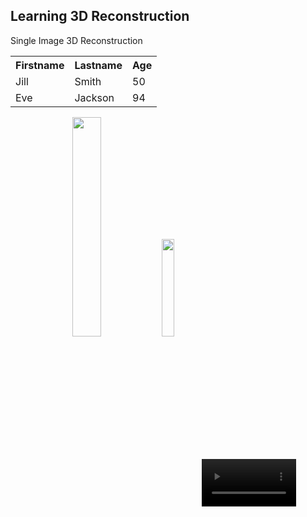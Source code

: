 <h2> Learning 3D Reconstruction </h2>

<div class="centered">
Single Image 3D Reconstruction

 <table style="width:50%">
  <tr>
    <th>Firstname</th>
    <th>Lastname</th>
    <th>Age</th>
  </tr>
  <tr>
    <td>Jill</td>
    <td>Smith</td>
    <td>50</td>
  </tr>
  <tr>
    <td>Eve</td>
    <td>Jackson</td>
    <td>94</td>
  </tr>
</table> 

<div style="margin-top: 2ex; text-align: center; width: 100%;">
<img src="gfx/max_planck_log.png" class="plain fragment" width="30%" style="vertical-align: middle" />
<img src="gfx/slide_arrow.svg" class="plain fragment" width="20%" style="vertical-align: middle" />
 <video data-autoplay src="gfx/celebAHQ.mp4" class="fragment" width="30%" style="vertical-align: middle" > </video>    
 </div>
<!-- <div data-svg-fragment="img/slide_img.svg#[*|label=base]">
    <a class="fragment" title="[*|label=fragment1]"></a>
    <a class="fragment" title="[*|label=fragment2]"></a>
</div> -->
</div>

